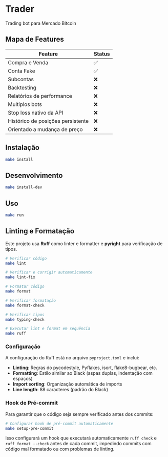 # Trader

Trading bot para Mercado Bitcoin


## Mapa de Features
| Feature                             | Status |
|-------------------------------------|--------|
| Compra e Venda                      | ✅     |
| Conta Fake                          | ✅     |
| Subcontas                           | ❌     |
| Backtesting                         | ❌     |
| Relatórios de performance           | ❌     |
| Multiplos bots                      | ❌     |
| Stop loss nativo da API             | ❌     |
| Histórico de posições persistente   | ❌     |
| Orientado a mudança de preço        | ❌     |

## Instalação
```bash
make install
```


## Desenvolvimento
```bash
make install-dev
```

## Uso
```bash
make run
```

## Linting e Formatação
Este projeto usa **Ruff** como linter e formatter e **pyright** para verificação de tipos.

```bash
# Verificar código
make lint

# Verificar e corrigir automaticamente
make lint-fix

# Formatar código
make format

# Verificar formatação
make format-check

# Verificar tipos
make typing-check

# Executar lint e format em sequência
make ruff
```

### Configuração

A configuração do Ruff está no arquivo `pyproject.toml` e inclui:

- **Linting**: Regras do pycodestyle, Pyflakes, isort, flake8-bugbear, etc.
- **Formatting**: Estilo similar ao Black (aspas duplas, indentação com espaços)
- **Import sorting**: Organização automática de imports
- **Line length**: 88 caracteres (padrão do Black)

### Hook de Pré-commit

Para garantir que o código seja sempre verificado antes dos commits:

```bash
# Configurar hook de pré-commit automaticamente
make setup-pre-commit
```

Isso configurará um hook que executará automaticamente `ruff check` e `ruff format --check` antes de cada commit, impedindo commits com código mal formatado ou com problemas de linting.
